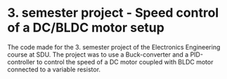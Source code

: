 # 3. semester project - Speed control of a DC/BLDC motor setup
The code made for the 3. semester project of the Electronics Engineering course at SDU. The project was to use a Buck-converter and a PID-controller to control the speed of a DC motor coupled with BLDC motor connected to a variable resistor.
